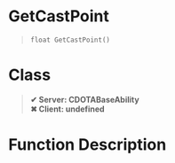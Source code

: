 # GetCastPoint
> `float GetCastPoint()`
# Class
> __✔ Server: CDOTABaseAbility__  
> __✖ Client: undefined__  
# Function Description

